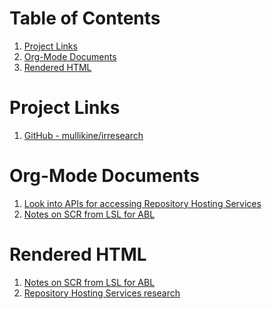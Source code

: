 
# Table of Contents

1.  [Project Links](#org35499d9)
2.  [Org-Mode Documents](#orgc7caf93)
3.  [Rendered HTML](#orga29d345)


<a id="org35499d9"></a>

# Project Links

1.  [GitHub - mullikine/irresearch](https://github.com/mullikine/irresearch/)


<a id="orgc7caf93"></a>

# Org-Mode Documents

1.  [Look into APIs for accessing Repository Hosting Services](Repository_Hosting_Services_research.md)
2.  [Notes on SCR from LSL for ABL](Notes%20on%20SCR%20from%20LSL%20for%20ABL.md)


<a id="orga29d345"></a>

# Rendered HTML

1.  [Notes on SCR from LSL for ABL](http://htmlpreview.github.com/?https://github.com/mullikine/irresearch/blob/master/Notes%2520on%2520SCR%2520from%2520LSL%20for%20ABL.html)
2.  [Repository Hosting Services research](http://htmlpreview.github.com/?https://github.com/mullikine/irresearch/blob/master/Repository_Hosting_Services_research.html)

